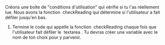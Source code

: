 Créons une boîte de "conditions d'utilisation" qui vérifie si tu l'as réellement lue. Nous avons la fonction  c⁠h⁠e⁠c⁠k⁠R⁠e⁠a⁠d⁠i⁠n⁠g⁠ qui détermine si l'utilisateur a fait défiler jusqu'en bas.

1. Termine le code qui appelle la fonction  c⁠h⁠e⁠c⁠k⁠R⁠e⁠a⁠d⁠i⁠n⁠g⁠ chaque fois que l'utilisateur fait défiler le  t⁠e⁠x⁠t⁠a⁠r⁠e⁠a⁠ . Tu devras créer une variable avec le nom de ton choix pour y parvenir.

